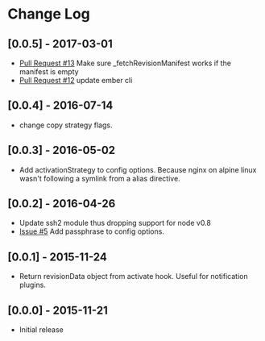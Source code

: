 # Change Log

## [0.0.5] - 2017-03-01
- [Pull Request #13](https://github.com/arenoir/ember-cli-deploy-ssh2/pull/13) Make sure _fetchRevisionManifest works if the manifest is empty
- [Pull Request #12](https://github.com/arenoir/ember-cli-deploy-ssh2/pull/12) update ember cli

## [0.0.4] - 2016-07-14
- change copy strategy flags.

## [0.0.3] - 2016-05-02
- Add activationStrategy to config options. Because nginx on alpine linux wasn't following a symlink from a alias directive.

## [0.0.2] - 2016-04-26
- Update ssh2 module thus dropping support for node v0.8
- [Issue #5](https://github.com/arenoir/ember-cli-deploy-ssh2/issues/5) Add passphrase to config options.

## [0.0.1] - 2015-11-24
- Return revisionData object from activate hook. Useful for notification plugins.

## [0.0.0] - 2015-11-21
- Initial release
